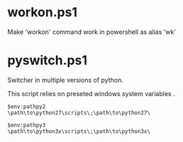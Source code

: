 # workon.ps1

Make 'workon' command work in powershell as alias 'wk'


# pyswitch.ps1

Switcher in multiple versions of python.

This script relies on preseted windows system variables .

    $env:pathpy2
    \path\to\python27\scripts\;\path\to\python27\

    $env:pathpy3
    \path\to\python3x\scripts\;\path\to\python3x\
